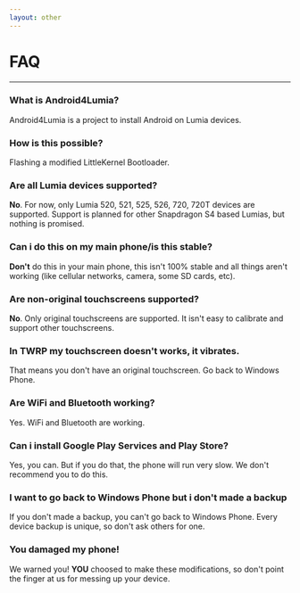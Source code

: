```yaml
---
layout: other
---
```


# **FAQ**
___________________________________________

### What is Android4Lumia?

Android4Lumia is a project to install Android on Lumia devices.

### How is this possible?

Flashing a modified LittleKernel Bootloader.

### Are all Lumia devices supported?

**No**. For now, only Lumia 520, 521, 525, 526, 720, 720T devices are supported. Support is planned for other Snapdragon S4 based Lumias,
but nothing is promised.

### Can i do this on my main phone/is this stable?

**Don't** do this in your main phone, this isn't 100% stable and all things aren't working (like cellular networks, camera, some SD cards, etc).

### Are non-original touchscreens supported?

**No**. Only original touchscreens are supported. It isn't easy to calibrate and support other touchscreens.

### In TWRP my touchscreen doesn't works, it vibrates.

That means you don't have an original touchscreen. Go back to Windows Phone.

### Are WiFi and Bluetooth working?

Yes. WiFi and Bluetooth are working.

### Can i install Google Play Services and Play Store?

Yes, you can. But if you do that, the phone will run very slow. We don't recommend you to do this.

### I want to go back to Windows Phone but i don't made a backup

If you don't made a backup, you can't go back to Windows Phone. Every device backup is unique, so don't ask others for one.

### You damaged my phone!

We warned you! **YOU** choosed to make these modifications, so don't point the finger at us for messing up your device.
